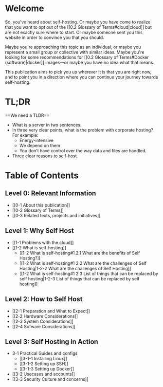 # Welcome

So, you've heard about self-hosting. Or maybe you have come to realize that you want to opt out of the [[0.2 Glossary of Terms#cloud|cloud]] but are not exactly sure where to start. Or maybe someone sent you this website in order to convince you that you should.

Maybe you're approaching this topic as an individual, or maybe you represent a small group or collective with similar ideas. Maybe you're looking for some recommendations for [[0.2 Glossary of Terms#Docker (software)|docker]] images—or maybe you have no idea what that means.

This publication aims to pick you up wherever it is that you are right now, and to point you in a direction where you can continue your journey towards self-hosting.

# TL;DR
==We need a TLDR==
- What is a server in two sentences.  
- In three very clear points, what is the problem with corporate hosting? For example:  
	- Energy-intensive
	- We depend on them
	- You don't have control over the way data and files are handled.
- Three clear reasons to self-host.   

# Table of Contents

## Level 0: Relevant Information
- [[0-1 About this publication]]
- [[0-2 Glossary of Terms]]
- [[0-3 Related texts, projects and initiatives]]

## Level 1: Why Self Host
- [[1-1 Problems with the cloud]]
- [[1-2 What is self-hosting]]
	- [[1-2 What is self-hosting#1.2.1 What are the benefits of Self Hosting?]]
	- [[1-2 What is self-hosting#1 2 2 What are the challenges of Self Hosting|1-2-2 What are the challenges of Self Hosting]]
	- [[1-2 What is self-hosting#1 2 3 List of things that can be replaced by self hosting|1-2-3 List of things that can be replaced by self hosting]]

## Level 2: How to Self Host
- [[2-1 Preparation and What to Expect]]
- [[2-2 Hardware Considerations]]
- [[2-3 System Considerations]]
- [[2-4 Sofware Considerations]]

## Level 3: Self Hosting in Action
- 3-1 Practical Guides and configs
	- [[3-1-1 Installing Linux]]
	- [[3-1-2 Setting up SSH]]
	- [[3-1-3 Setting up Docker]]
- [[3-2 Usecases and accounts]]
- [[3-3 Security Culture and concerns]]